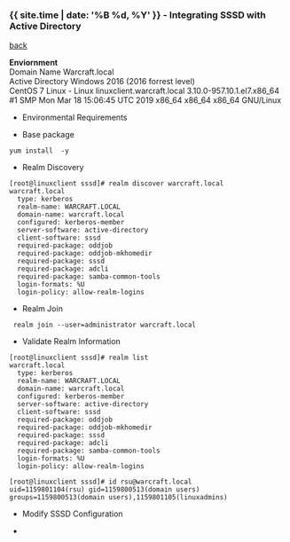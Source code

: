 

### {{ site.time | date: '%B %d, %Y' }} - Integrating SSSD with Active Directory

[back](https://alinruisu.github.io/)

**Enviornment**  
Domain Name Warcraft.local  
Active Directory Windows 2016 (2016 forrest level)  
CentOS 7 Linux - Linux linuxclient.warcraft.local 3.10.0-957.10.1.el7.x86_64 #1 SMP Mon Mar 18 15:06:45 UTC 2019 x86_64 x86_64 x86_64 GNU/Linux  


- Environmental Requirements

- Base package
```console
yum install  -y
```

- Realm Discovery
```console
[root@linuxclient sssd]# realm discover warcraft.local
warcraft.local
  type: kerberos
  realm-name: WARCRAFT.LOCAL
  domain-name: warcraft.local
  configured: kerberos-member
  server-software: active-directory
  client-software: sssd
  required-package: oddjob
  required-package: oddjob-mkhomedir
  required-package: sssd
  required-package: adcli
  required-package: samba-common-tools
  login-formats: %U
  login-policy: allow-realm-logins
```

- Realm Join
```console
 realm join --user=administrator warcraft.local
```

- Validate Realm Information
```console
[root@linuxclient sssd]# realm list
warcraft.local
  type: kerberos
  realm-name: WARCRAFT.LOCAL
  domain-name: warcraft.local
  configured: kerberos-member
  server-software: active-directory
  client-software: sssd
  required-package: oddjob
  required-package: oddjob-mkhomedir
  required-package: sssd
  required-package: adcli
  required-package: samba-common-tools
  login-formats: %U
  login-policy: allow-realm-logins

[root@linuxclient sssd]# id rsu@warcraft.local
uid=1159801104(rsu) gid=1159800513(domain users) groups=1159800513(domain users),1159801105(linuxadmins)
```

- Modify SSSD Configuration 

- 

